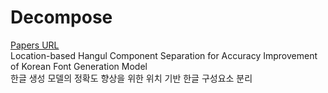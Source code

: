 # Decompose

<a href='https://oasis.ssu.ac.kr/search/i-discovery/edsker:edsker.000005127591?type=eds'>Papers URL</a> <br/>
Location-based Hangul Component Separation for Accuracy Improvement of Korean Font Generation Model <br/>
한글 생성 모델의 정확도 향상을 위한 위치 기반 한글 구성요소 분리 <br/>